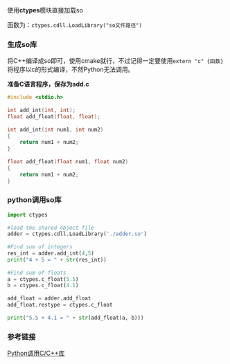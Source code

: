 使用**ctypes**模块直接加载so

函数为：`ctypes.cdll.LoadLibrary("so文件路径")`

### 生成so库

将C++编译成so即可，使用cmake就行，不过记得一定要使用`extern "c" {函数}`将程序以c的形式编译，不然Python无法调用。

**准备C语言程序，保存为add.c**

```c
#include <stdio.h>
 
int add_int(int, int);
float add_float(float, float);
 
int add_int(int num1, int num2)
{
    return num1 + num2;
}
 
float add_float(float num1, float num2)
{
    return num1 + num2;
}
```

### python调用so库

```python
import ctypes
 
#load the shared object file
adder = ctypes.cdll.LoadLibrary('./adder.so')
 
#Find sum of integers
res_int = adder.add_int(4,5)
print("4 + 5 = " + str(res_int))
 
#Find sum of floats
a = ctypes.c_float(5.5)
b = ctypes.c_float(4.1)
 
add_float = adder.add_float
add_float.restype = ctypes.c_float
 
print("5.5 + 4.1 = " + str(add_float(a, b)))
```

### 参考链接

[Python调用C/C++库](https://blog.csdn.net/u013171226/article/details/109806072)

